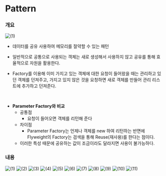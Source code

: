 # Pattern

### 개요

![(1)](/assets/flyweight/main.PNG)

- 데이터를 공유 사용하여 메모리를 절약할 수 있는 패턴

- 일반적으로 공통으로 사용되는 객체는 새로 생성해서 사용하지 않고 공유를 통해 효율적으로 자원을 활용한다.

- Factory를 이용해 이미 가지고 있는 객체에 대한 요청이 들어왔을 때는 관리하고 있던 객체를 던져주고, 가지고 있지 않은 것을 요청하면 새로 객체를 만들어 관리 리스트에 추가하고 던져준다.
<br/>

- **Parameter Factory와 비교**
  - 공통점
    - 요청이 들어오면 객체를 리턴해 준다
  - 차이점
    - Parameter Factory는 언제나 객체를 new 하여 리턴하는 반면에  
      Flyweight의 Factory는 검색을 통해 Reuse(재사용)를 한다는 점이다.
  - 이러한 특성 때문에 공유하는 값이 조금이라도 달라지면 사용이 불가능하다.

### 내용

![(1)](/assets/flyweight/1.jpg)
![(2)](/assets/flyweight/2.jpg)
![(3)](/assets/flyweight/3.jpg)
![(4)](/assets/flyweight/4.jpg)
![(5)](/assets/flyweight/5.jpg)
![(6)](/assets/flyweight/6.jpg)
![(7)](/assets/flyweight/7.jpg)
![(8)](/assets/flyweight/8.jpg)
![(9)](/assets/flyweight/9.jpg)
![(10)](/assets/flyweight/10.jpg)
![(11)](/assets/flyweight/11.jpg)
